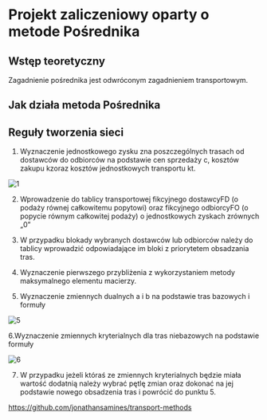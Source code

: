 # Projekt zaliczeniowy oparty o metode Pośrednika


## Wstęp teoretyczny

Zagadnienie pośrednika jest odwróconym zagadnieniem transportowym.


## Jak działa metoda Pośrednika


## Reguły tworzenia sieci

1. Wyznaczenie jednostkowego zysku zna poszczególnych trasach od dostawców do odbiorców na podstawie cen sprzedaży c, kosztów zakupu kzoraz kosztów jednostkowych transportu kt.

![1](https://user-images.githubusercontent.com/72975469/167386734-a019d276-81b8-4145-8396-d8a1689e7881.png)

      
2. Wprowadzenie do tablicy transportowej fikcyjnego dostawcyFD (o podaży równej całkowitemu popytowi) oraz fikcyjnego odbiorcyFO (o popycie równym całkowitej podaży) o jednostkowych zyskach zrównych „0”
3. W przypadku blokady wybranych dostawców lub odbiorców należy do tablicy wprowadzić odpowiadające im bloki z priorytetem obsadzania tras.
4. Wyznaczenie pierwszego przybliżenia z wykorzystaniem metody maksymalnego elementu macierzy.

5. Wyznaczenie zmiennych dualnych a i b na podstawie tras bazowych i formuły

![5](https://user-images.githubusercontent.com/72975469/167386720-334e46f6-c95f-4ba6-ac5c-331451b7a252.png)
       
6.Wyznaczenie zmiennych kryterialnych dla tras niebazowych na podstawie formuły

![6](https://user-images.githubusercontent.com/72975469/167386709-f901ac29-fa62-4ec7-87e7-83aa36d1a78e.png)

7. W przypadku jeżeli któraś ze zmiennych kryterialnych będzie miała wartość dodatnią należy wybrać pętlę zmian oraz dokonać na jej podstawie nowego obsadzenia tras i powrócić do punktu 5.


https://github.com/jonathansamines/transport-methods

